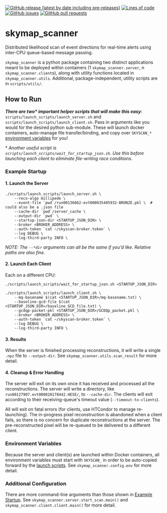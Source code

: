 <!--- Top of README Badges (automated) --->
[![GitHub release (latest by date including pre-releases)](https://img.shields.io/github/v/release/icecube/skymap_scanner?include_prereleases)](https://github.com/icecube/skymap_scanner/) [![Lines of code](https://img.shields.io/tokei/lines/github/icecube/skymap_scanner)](https://github.com/icecube/skymap_scanner/) [![GitHub issues](https://img.shields.io/github/issues/icecube/skymap_scanner)](https://github.com/icecube/skymap_scanner/issues?q=is%3Aissue+sort%3Aupdated-desc+is%3Aopen) [![GitHub pull requests](https://img.shields.io/github/issues-pr/icecube/skymap_scanner)](https://github.com/icecube/skymap_scanner/pulls?q=is%3Apr+sort%3Aupdated-desc+is%3Aopen) 
<!--- End of README Badges (automated) --->
# skymap_scanner

Distributed likelihood scan of event directions for real-time alerts using inter-CPU queue-based message passing.

`skymap_scanner` is a python package containing two distinct applications meant to be deployed within containers (1 `skymap_scanner.server`, n `skymap_scanner.client`s), along with utility functions located in `skymap_scanner.utils`. Additional, package-independent, utility scripts are in `scripts/utils/`.

## How to Run
***There are two\* important helper scripts that will make this easy***: `scripts/launch_scripts/launch_server.sh` and `scripts/launch_scripts/launch_client.sh`. Pass in arguments like you would for the desired python sub-module. These will launch docker containers, auto-manage file transfer/binding, and copy over `SKYSCAN_*` [environment variables](#environment-variables) for you!

\* _Another useful script is `scripts/launch_scripts/wait_for_startup_json.sh`. Use this before launching each client to eliminate file-writing race conditions._

### Example Startup
#### 1. Launch the Server
```
./scripts/launch_scripts/launch_server.sh \
    --reco-algo millipede \
    --event-file `pwd`/run00136662-evt000035405932-BRONZE.pkl \  # could also be a .json file
    --cache-dir `pwd`/server_cache \
    --output-dir `pwd` \
    --startup-json-dir <STARTUP_JSON_DIR> \
    --broker <BROKER_ADDRESS> \
    --auth-token `cat ~/skyscan-broker.token` \
    --log DEBUG \
    --log-third-party INFO \
```
_NOTE: The `--*dir` arguments can all be the same if you'd like. Relative paths are also fine._

#### 2. Launch Each Client
Each on a different CPU:
```
./scripts/launch_scripts/wait_for_startup_json.sh <STARTUP_JSON_DIR>

./scripts/launch_scripts/launch_client.sh \
    --mq-basename $(cat <STARTUP_JSON_DIR>/mq-basename.txt) \
    --baseline-gcd-file $(cat <STARTUP_JSON_DIR>/baseline_GCD_file.txt) \
    --gcdqp-packet-pkl <STARTUP_JSON_DIR>/GCDQp_packet.pkl \
    --broker <BROKER_ADDRESS> \
    --auth-token `cat ~/skyscan-broker.token` \
    --log DEBUG \
    --log-third-party INFO \
```

#### 3. Results
When the server is finished processing reconstructions, it will write a single `.npz` file to `--output-dir`. See `skymap_scanner.utils.scan_result` for more detail.

#### 4. Cleanup & Error Handling
The server will exit on its own once it has received and processed all the reconstructions. The server will write a directory, like `run00127907.evt000020178442.HESE/`, to `--cache-dir`. The clients will exit according to their receiving-queue's timeout value (`--timeout-to-clients`).

All will exit on fatal errors (for clients, use HTCondor to manage re-launching). The in-progress pixel reconstruction is abandoned when a client fails, so there is no concern for duplicate reconstructions at the server. The pre-reconstructed pixel will be re-queued to be delivered to a different client.

### Environment Variables
Because the server and client(s) are launched within Docker containers, all environment variables must start with `SKYSCAN_` in order to be auto-copied forward by the [launch scripts](#how-to-run). See `skymap_scanner.config.env` for more detail.

### Additional Configuration
There are more command-line arguments than those shown in [Example Startup](#example-startup). See `skymap_scanner.server.start_scan.main()` and `skymap_scanner.client.client.main()` for more detail.